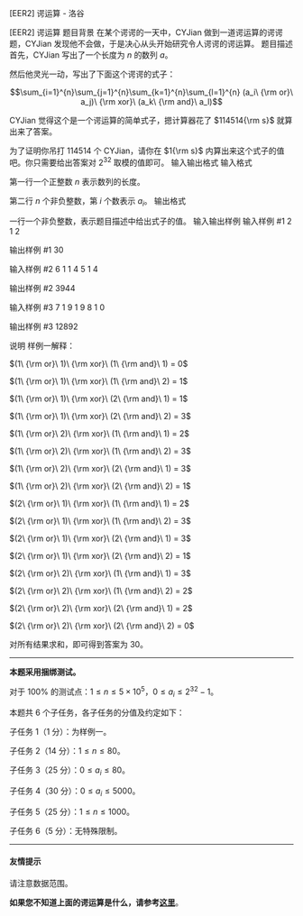 



[EER2] 谔运算 - 洛谷














[EER2] 谔运算
题目背景
在某个谔谔的一天中，CYJian 做到一道谔运算的谔谔题，CYJian 发现他不会做，于是决心从头开始研究令人谔谔的谔运算。
题目描述
首先，CYJian 写出了一个长度为 $n$ 的数列 $a$。

然后他灵光一动，写出了下面这个谔谔的式子：

$$\sum_{i=1}^{n}\sum_{j=1}^{n}\sum_{k=1}^{n}\sum_{l=1}^{n} (a_i\ {\rm or}\ a_j)\ {\rm xor}\ (a_k\ {\rm and}\ a_l)$$

CYJian 觉得这个是一个谔运算的简单式子，摁计算器花了 $114514{\rm s}$ 就算出来了答案。

为了证明你吊打 $114514$ 个 CYJian，请你在 $1{\rm s}$ 内算出来这个式子的值吧。你只需要给出答案对 $2^{32}$ 取模的值即可。
输入输出格式
输入格式

第一行一个正整数 $n$ 表示数列的长度。

第二行 $n$ 个非负整数，第 $i$ 个数表示 $a_i$。
输出格式

一行一个非负整数，表示题目描述中给出式子的值。
输入输出样例
输入样例 #1
2
1 2

输出样例 #1
30

输入样例 #2
6
1 1 4 5 1 4

输出样例 #2
3944

输入样例 #3
7
1 9 1 9 8 1 0

输出样例 #3
12892

说明
样例一解释：

$(1\ {\rm or}\ 1)\ {\rm xor}\ (1\ {\rm and}\ 1) = 0$

$(1\ {\rm or}\ 1)\ {\rm xor}\ (1\ {\rm and}\ 2) = 1$

$(1\ {\rm or}\ 1)\ {\rm xor}\ (2\ {\rm and}\ 1) = 1$

$(1\ {\rm or}\ 1)\ {\rm xor}\ (2\ {\rm and}\ 2) = 3$

$(1\ {\rm or}\ 2)\ {\rm xor}\ (1\ {\rm and}\ 1) = 2$

$(1\ {\rm or}\ 2)\ {\rm xor}\ (1\ {\rm and}\ 2) = 3$

$(1\ {\rm or}\ 2)\ {\rm xor}\ (2\ {\rm and}\ 1) = 3$

$(1\ {\rm or}\ 2)\ {\rm xor}\ (2\ {\rm and}\ 2) = 1$

$(2\ {\rm or}\ 1)\ {\rm xor}\ (1\ {\rm and}\ 1) = 2$

$(2\ {\rm or}\ 1)\ {\rm xor}\ (1\ {\rm and}\ 2) = 3$

$(2\ {\rm or}\ 1)\ {\rm xor}\ (2\ {\rm and}\ 1) = 3$

$(2\ {\rm or}\ 1)\ {\rm xor}\ (2\ {\rm and}\ 2) = 1$

$(2\ {\rm or}\ 2)\ {\rm xor}\ (1\ {\rm and}\ 1) = 3$

$(2\ {\rm or}\ 2)\ {\rm xor}\ (1\ {\rm and}\ 2) = 2$

$(2\ {\rm or}\ 2)\ {\rm xor}\ (2\ {\rm and}\ 1) = 2$

$(2\ {\rm or}\ 2)\ {\rm xor}\ (2\ {\rm and}\ 2) = 0$

对所有结果求和，即可得到答案为 $30$。

---

**本题采用捆绑测试。**

对于 $100\%$ 的测试点：$1 \leq n \leq 5 \times 10^5$，$0 \leq a_i \leq 2^{32}-1$。

本题共 $6$ 个子任务，各子任务的分值及约定如下：

子任务 $1$（$1$ 分）：为样例一。

子任务 $2$（$14$ 分）：$1 \leq n \leq 80$。

子任务 $3$（$25$ 分）：$0 \leq a_i \leq 80$。

子任务 $4$（$30$ 分）：$0 \leq a_i \leq 5000$。

子任务 $5$（$25$ 分）：$1 \leq n \leq 1000$。

子任务 $6$（$5$ 分）：无特殊限制。

---

#### 友情提示

请注意数据范围。

**如果您不知道上面的谔运算是什么，请参考[这里](https://www.luogu.com.cn/paste/oe4a9czd)**。






